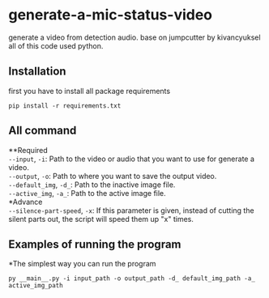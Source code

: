 # generate-a-mic-status-video
generate a video from detection audio.
base on jumpcutter by kivancyuksel
all of this code used python.

## Installation
first you have to install all package requirements
```
pip install -r requirements.txt
```

## All command
**Required <br />
`--input`, `-i`: Path to the video or audio that you want to use for generate a video. <br />
`--output`, `-o`: Path to where you want to save the output video. <br />
`--default_img`, `-d_`: Path to the inactive image file. <br />
`--active_img`, `-a_`: Path to the active image file. <br />
*Advance <br />
`--silence-part-speed`, `-x`: If this parameter is given, instead of cutting the silent parts out, the script will speed them up "x" times.<br />


## Examples of running the program
*The simplest way you can run the program
```
py __main__.py -i input_path -o output_path -d_ default_img_path -a_ active_img_path
```

